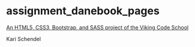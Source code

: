 # assignment_danebook_pages

[An HTML5, CSS3, Bootstrap, and SASS project of the Viking Code School](http://www.vikingcodeschool.com)

Kari Schendel
